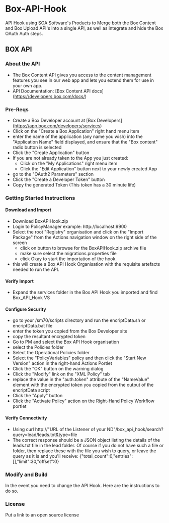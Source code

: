 # Box-API-Hook
API Hook using SOA Software's Products to Merge both the Box Content and Box Upload API's into a single API, as well as integrate and hide the Box OAuth Auth steps. 

## BOX API 
### About the API
- The Box Content API gives you access to the content management features you see in our web app and lets you extend them for use in your own app.
- API Documentation: [Box Content API docs] (https://developers.box.com/docs/)

### Pre-Reqs
- Create a Box Developer account at [Box Developers] (https://app.box.com/developers/services)
- Click on the "Create a Box Application" right hand menu item
- enter the name of the application (any name you wish) into the "Application Name" field displayed, and ensure that the "Box content" radio button is selected
- Click the "Create Application" button
- If you are not already taken to the App you just created:
    - Click on the "My Applications" right menu item
    - Click the "Edit Application" button next to your newly created App
- go to the "OAuth2 Parameters" section
- Click the "Create a Developer Token" button
- Copy the generated Token (This token has a 30 minute life)

### Getting Started Instructions
#### Download and Import
- Download BoxAPIHook.zip
- Login to PolicyManager  example: http://localhost:9900
- Select the root "Registry" organisation and click on the "Import Package" from the Actions navigation window on the right side of the screen
  - click on button to browse for the BoxAPIHook.zip archive file 
  - make sure select the migrations.properties file 
  - click Okay to start the importation of the hook.
- this will create a Box API Hook Organisation with the requisite artefacts needed to run the API.

#### Verify Import
- Expand the services folder in the Box API Hook you imported and find Box_API_Hook VS

#### Configure Security
- go to your <SOA Home>/sm70/scripts directory and run the encriptData.sh or encriptData.bat file
- enter the token you copied from the Box Developer site
- copy the resultant encrypted token
- Go to PM and select the Box API Hook organisation
- select the Policies folder
- Select the Operational Policies folder
- Select the "PolicyVariables" policy and then click the "Start New Version" action in the right-hand Actions Portlet
- Click the "OK" button on the warning dialog
- Click the "Modify" link on the "XML Policy" tab
- replace the value in the "auth.token" attribute of the "NameValue" element with the encrypted token you copied from the output of the encriptData script
- Click the "Apply" button
- Click the "Activate Policy" action on the Right-Hand Policy Workflow portlet


#### Verify Connectivity
- Using curl http://"URL of the Listener of your ND"/box_api_hook/search?query=lead/leads.txt&type=file
- The correct response should be a JSON object listing the details of the leads.txt file in the lead folder. Of course if you do not have such a file or folder, then replace these with the file you wish to query, or leave the query as it is and you'll receive:
{"total_count":0,"entries":[],"limit":30,"offset":0} 

### Modify and Build
In the event you need to change the API Hook.   Here are the instructions to do so. 

### License
Put a link to an open source license
